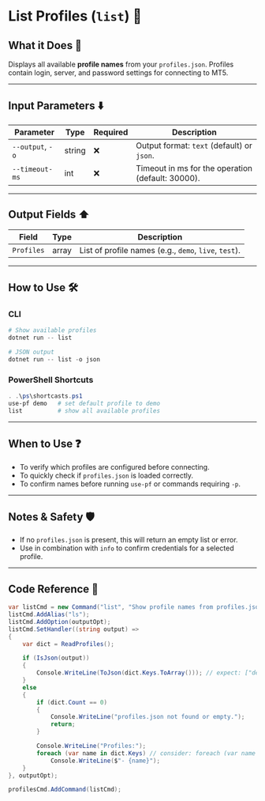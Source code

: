 # List Profiles (`list`) 📂

## What it Does 🎯

Displays all available **profile names** from your `profiles.json`.
Profiles contain login, server, and password settings for connecting to MT5.

---

## Input Parameters ⬇️

| Parameter        | Type   | Required | Description                                       |
| ---------------- | ------ | -------- | ------------------------------------------------- |
| `--output`, `-o` | string | ❌        | Output format: `text` (default) or `json`.        |
| `--timeout-ms`   | int    | ❌        | Timeout in ms for the operation (default: 30000). |

---

## Output Fields ⬆️

| Field      | Type  | Description                                           |
| ---------- | ----- | ----------------------------------------------------- |
| `Profiles` | array | List of profile names (e.g., `demo`, `live`, `test`). |

---

## How to Use 🛠️

### CLI

```powershell
# Show available profiles
dotnet run -- list

# JSON output
dotnet run -- list -o json
```

### PowerShell Shortcuts

```powershell
. .\ps\shortcasts.ps1
use-pf demo   # set default profile to demo
list          # show all available profiles
```

---

## When to Use ❓

* To verify which profiles are configured before connecting.
* To quickly check if `profiles.json` is loaded correctly.
* To confirm names before running `use-pf` or commands requiring `-p`.

---

## Notes & Safety 🛡️

* If no `profiles.json` is present, this will return an empty list or error.
* Use in combination with `info` to confirm credentials for a selected profile.

---

## Code Reference 🧩

```csharp
var listCmd = new Command("list", "Show profile names from profiles.json");
listCmd.AddAlias("ls");
listCmd.AddOption(outputOpt);
listCmd.SetHandler((string output) =>
{
    var dict = ReadProfiles();

    if (IsJson(output))
    {
        Console.WriteLine(ToJson(dict.Keys.ToArray())); // expect: ["default","demo",...]
    }
    else
    {
        if (dict.Count == 0)
        {
            Console.WriteLine("profiles.json not found or empty.");
            return;
        }

        Console.WriteLine("Profiles:");
        foreach (var name in dict.Keys) // consider: foreach (var name in dict.Keys.OrderBy(x => x))
            Console.WriteLine($"- {name}");
    }
}, outputOpt);

profilesCmd.AddCommand(listCmd);
```
